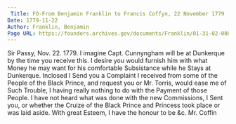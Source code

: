 ```yaml
---
 Title: FO-From Benjamin Franklin to Francis Coffyn, 22 November 1779
Date: 1779-11-22
Author: Franklin, Benjamin
Page URL: https://founders.archives.gov/documents/Franklin/01-31-02-0082
---
```


Sir
Passy, Nov. 22. 1779.
I imagine Capt. Cunnyngham will be at Dunkerque by the time you receive this. I desire you would furnish him with what Money he may want for his comfortable Subsistance while he Stays at Dunkerque.
Inclosed I Send you a Complaint I received from some of the People of the Black Prince, and request you or Mr. Torris, would ease me of Such Trouble, I having really nothing to do with the Payment of those People. I have not heard what was done with the new Commissions, I Sent you, or whether the Cruize of the Black Prince and Princess took place or was laid aside.
With great Esteem, I have the honour to be &c.
Mr. Coffin

